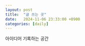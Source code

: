 ```yaml
---
layout: post
title:  "글 쓰는 곳"
date:   2024-11-06 23:33:00 +0900
categories: [daily]
---
```

아이디어 기록하는 공간